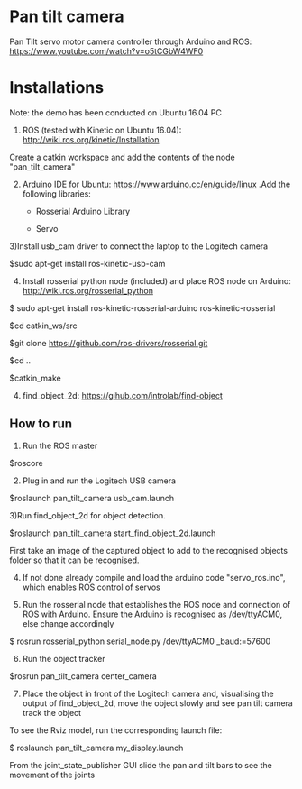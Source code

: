 # Pan tilt camera 
Pan Tilt servo motor camera controller through Arduino and ROS: https://www.youtube.com/watch?v=o5tCGbW4WF0


# Installations

Note: the demo has been conducted on Ubuntu 16.04 PC


1) ROS (tested with Kinetic on Ubuntu 16.04): http://wiki.ros.org/kinetic/Installation


Create a catkin workspace and add the contents of the node "pan_tilt_camera"



2) Arduino IDE for Ubuntu: https://www.arduino.cc/en/guide/linux .Add the following libraries:

   - Rosserial Arduino Library

   - Servo



3)Install usb_cam driver to connect the laptop to the Logitech camera

$sudo apt-get install ros-kinetic-usb-cam




4) Install rosserial python node (included) and place ROS node on Arduino: http://wiki.ros.org/rosserial_python

$ sudo apt-get install ros-kinetic-rosserial-arduino ros-kinetic-rosserial

$cd catkin_ws/src
 
$git clone https://github.com/ros-drivers/rosserial.git

$cd ..

$catkin_make




4) find_object_2d: https://gihub.com/introlab/find-object




## How to run

1) Run the ROS master

$roscore


2) Plug in and run the Logitech USB camera


$roslaunch pan_tilt_camera usb_cam.launch


3)Run find_object_2d for object detection. 


$roslaunch pan_tilt_camera start_find_object_2d.launch


First take an image of the captured object to add to the recognised objects folder so that it can be recognised.


4) If not done already compile and load the arduino code "servo_ros.ino", which enables ROS control of servos


5) Run the rosserial node that establishes the ROS node and connection of ROS with Arduino. Ensure the Arduino is recognised as /dev/ttyACM0, else change accordingly
    


$ rosrun rosserial_python serial_node.py /dev/ttyACM0 _baud:=57600



6) Run the object tracker

$rosrun pan_tilt_camera center_camera


7) Place the object in front of the Logitech camera and, visualising the output of find_object_2d, move the object slowly and see pan tilt camera track the object



To see the Rviz model, run the corresponding launch file:


$ roslaunch pan_tilt_camera my_display.launch



From the joint_state_publisher GUI slide the pan and tilt bars to see the movement of the joints






